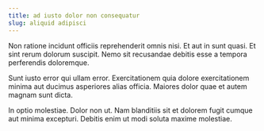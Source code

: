 ```yaml
---
title: ad iusto dolor non consequatur
slug: aliquid adipisci
---
```


Non ratione incidunt officiis reprehenderit omnis nisi. Et aut in sunt quasi. Et sint rerum dolorum suscipit. Nemo sit recusandae debitis esse a tempora perferendis doloremque.

Sunt iusto error qui ullam error. Exercitationem quia dolore exercitationem minima aut ducimus asperiores alias officia. Maiores dolor quae et autem magnam sunt dicta.

In optio molestiae. Dolor non ut. Nam blanditiis sit et dolorem fugit cumque aut minima excepturi. Debitis enim ut modi soluta maxime molestiae.
